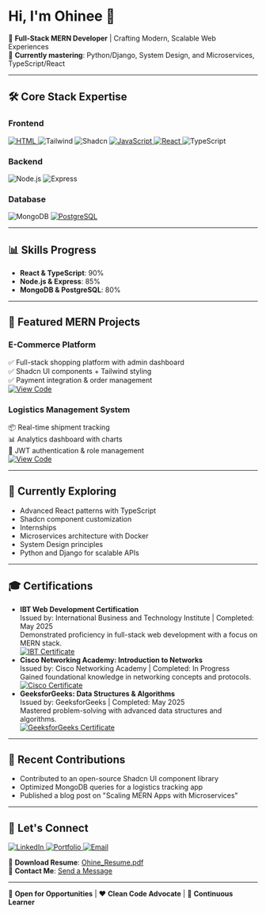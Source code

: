 # Hi, I'm Ohinee 👋

🚀 **Full-Stack MERN Developer** | Crafting Modern, Scalable Web Experiences  
🌱 **Currently mastering**: Python/Django, System Design, and Microservices, TypeScript/React

---

## 🛠️ Core Stack Expertise

### **Frontend**
<div class="grid grid-cols-3 gap-2">
  <a href="https://github.com/YOUR_USERNAME" target="_blank">
    <img src="https://img.shields.io/badge/HTML-E34F26?style=for-the-badge&logo=html5&logoColor=white" alt="HTML">
  </a>
  <img src="https://img.shields.io/badge/Tailwind_CSS-38B2AC?style=for-the-badge&logo=tailwind-css&logoColor=white" alt="Tailwind">
  <img src="https://img.shields.io/badge/Shadcn/ui-000000?style=for-the-badge" alt="Shadcn">
  <a href="https://github.com/YOUR_USERNAME" target="_blank">
    <img src="https://img.shields.io/badge/JavaScript-F7DF1E?style=for-the-badge&logo=javascript&logoColor=black" alt="JavaScript">
  </a>
  <a href="https://github.com/YOUR_USERNAME" target="_blank">
    <img src="https://img.shields.io/badge/React-20232A?style=for-the-badge&logo=react&logoColor=61DAFB" alt="React">
  </a>
  <img src="https://img.shields.io/badge/TypeScript-3178C6?style=for-the-badge&logo=typescript&logoColor=white" alt="TypeScript">
</div>

### **Backend**
<div class="grid grid-cols-2 gap-2">
  <img src="https://img.shields.io/badge/Node.js-339933?style=for-the-badge&logo=nodedotjs&logoColor=white" alt="Node.js">
  <img src="https://img.shields.io/badge/Express.js-000000?style=for-the-badge&logo=express&logoColor=white" alt="Express">
</div>

### **Database**
<div class="grid grid-cols-2 gap-2">
  <img src="https://img.shields.io/badge/MongoDB-47A248?style=for-the-badge&logo=mongodb&logoColor=white" alt="MongoDB">
  <a href="https://github.com/YOUR_USERNAME" target="_blank">
    <img src="https://img.shields.io/badge/PostgreSQL-316192?style=for-the-badge&logo=postgresql&logoColor=white" alt="PostgreSQL">
  </a>
</div>

---

## 📊 Skills Progress
- **React & TypeScript**: 90%  
- **Node.js & Express**: 85%  
- **MongoDB & PostgreSQL**: 80%  


---

## 🚀 Featured MERN Projects

### **E-Commerce Platform**  
✅ Full-stack shopping platform with admin dashboard  
✅ Shadcn UI components + Tailwind styling  
✅ Payment integration & order management  
[![View Code](https://img.shields.io/badge/View_Code-181717?style=flat&logo=github)](https://github.com/YOUR_USERNAME/ecommerce)

### **Logistics Management System**  
📦 Real-time shipment tracking  
📊 Analytics dashboard with charts  
🔐 JWT authentication & role management  
[![View Code](https://img.shields.io/badge/View_Code-181717?style=flat&logo=github)](https://github.com/YOUR_USERNAME/logistics)

---

## 📍 Currently Exploring
- Advanced React patterns with TypeScript
- Shadcn component customization
- Internships
- Microservices architecture with Docker
- System Design principles
- Python and Django for scalable APIs

---

## 🎓 Certifications 
<div align="left">
  <ul>
    <li>
      <strong>IBT Web Development Certification</strong><br>
      Issued by: International Business and Technology Institute | Completed: May 2025<br>
      Demonstrated proficiency in full-stack web development with a focus on MERN stack.<br>
      <a href="https://example.com/ibt-certificate">
        <img src="https://img.shields.io/badge/View_Certificate-0077B5?style=for-the-badge&logo=academia&logoColor=white" alt="IBT Certificate">
      </a>
    </li>
    <li>
      <strong>Cisco Networking Academy: Introduction to Networks</strong><br>
      Issued by: Cisco Networking Academy | Completed: In Progress <br>
      Gained foundational knowledge in networking concepts and protocols.<br>
      <a href="https://example.com/cisco-certificate">
        <img src="https://img.shields.io/badge/View_Certificate-0077B5?style=for-the-badge&logo=academia&logoColor=white" alt="Cisco Certificate">
      </a>
    </li>
    <li>
      <strong>GeeksforGeeks: Data Structures & Algorithms</strong><br>
      Issued by: GeeksforGeeks | Completed: May 2025 <br>
      Mastered problem-solving with advanced data structures and algorithms.<br>
      <a href="https://media.geeksforgeeks.org/courses/certificates/dd9f89babb888784f5d60b74009aa68a.pdf">
        <img src="https://img.shields.io/badge/View_Certificate-0077B5?style=for-the-badge&logo=academia&logoColor=white" alt="GeeksforGeeks Certificate">
      </a>
    </li>
  </ul>
</div>

---

## 🌟 Recent Contributions
- Contributed to an open-source Shadcn UI component library  
- Optimized MongoDB queries for a logistics tracking app  
- Published a blog post on "Scaling MERN Apps with Microservices"

---

## 💬 Let's Connect
<div class="grid grid-cols-3 gap-2">
  <a href="https://linkedin.com/in/YOUR_PROFILE">
    <img src="https://img.shields.io/badge/LinkedIn-0077B5?style=for-the-badge&logo=linkedin&logoColor=white" alt="LinkedIn">
  </a>
  <a href="https://your-portfolio.com">
    <img src="https://img.shields.io/badge/Portfolio-000000?style=for-the-badge&logo=vercel&logoColor=white" alt="Portfolio">
  </a>
  <a href="mailto:your.email@example.com">
    <img src="https://img.shields.io/badge/Email-D14836?style=for-the-badge&logo=gmail&logoColor=white" alt="Email">
  </a>
</div>

📄 **Download Resume**: [Ohine_Resume.pdf](https://example.com/resume.pdf)  
📩 **Contact Me**: [Send a Message](https://your-portfolio.com/contact)


---

🔭 **Open for Opportunities** | ❤️ **Clean Code Advocate** | 🌱 **Continuous Learner**
